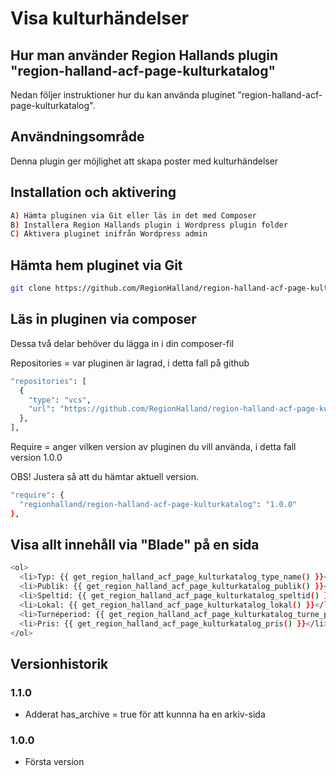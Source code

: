 # Visa kulturhändelser

## Hur man använder Region Hallands plugin "region-halland-acf-page-kulturkatalog"

Nedan följer instruktioner hur du kan använda pluginet "region-halland-acf-page-kulturkatalog".


## Användningsområde

Denna plugin ger möjlighet att skapa poster med kulturhändelser


## Installation och aktivering

```sh
A) Hämta pluginen via Git eller läs in det med Composer
B) Installera Region Hallands plugin i Wordpress plugin folder
C) Aktivera pluginet inifrån Wordpress admin
```


## Hämta hem pluginet via Git

```sh
git clone https://github.com/RegionHalland/region-halland-acf-page-kulturkatalog.git
```


## Läs in pluginen via composer

Dessa två delar behöver du lägga in i din composer-fil

Repositories = var pluginen är lagrad, i detta fall på github

```sh
"repositories": [
  {
    "type": "vcs",
    "url": "https://github.com/RegionHalland/region-halland-acf-page-kulturkatalog.git"
  },
],
```
Require = anger vilken version av pluginen du vill använda, i detta fall version 1.0.0

OBS! Justera så att du hämtar aktuell version.

```sh
"require": {
  "regionhalland/region-halland-acf-page-kulturkatalog": "1.0.0"
},
```


## Visa allt innehåll via "Blade" på en sida

```sh
<ol>
  <li>Typ: {{ get_region_halland_acf_page_kulturkatalog_type_name() }}</li>
  <li>Publik: {{ get_region_halland_acf_page_kulturkatalog_publik() }}</li>
  <li>Speltid: {{ get_region_halland_acf_page_kulturkatalog_speltid() }}</li>
  <li>Lokal: {{ get_region_halland_acf_page_kulturkatalog_lokal() }}</li>
  <li>Turnéperiod: {{ get_region_halland_acf_page_kulturkatalog_turne_period() }}</li>
  <li>Pris: {{ get_region_halland_acf_page_kulturkatalog_pris() }}</li>
</ol>
```        


## Versionhistorik

### 1.1.0
- Adderat has_archive = true för att kunnna ha en arkiv-sida

### 1.0.0
- Första version